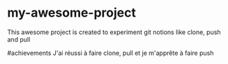 # my-awesome-project


This awesome project is created to experiment git notions like clone, push and pull


#achievements 
 J'ai réussi à faire clone, pull et je m'apprête à faire push
